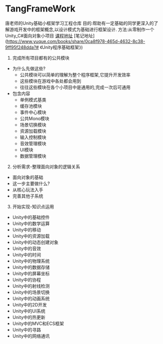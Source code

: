 # TangFrameWork
唐老师的Unity基础小框架学习工程仓库
目的:帮助有一定基础的同学更深入的了解游戏开发中的框架概念,以设计模式为基础进行框架设计.
方法:从零制作一个Unity_C#面向对象小项目
[课程地址](https://www.taikr.com/course/1100)
[笔记地址](https://www.yuque.com/books/share/0ca8f978-465d-4632-8c38-9ff95f248dda?# 《Unity程序基础框架》)

1. 完成所有项目都有的公共模块
- 为什么先做这些?
   - 公共模块可以简单的理解为整个程序框架,它提升开发效率
   - 这些模块在游戏中各处都会用到
   - 往往这些模块在各个小项目中是通用的,完成一次后可通用
- 包含内容
   - 单例模式基类
   - 缓存池模块
   - 事件中心模块
   - 公共Mono模块
   - 场景切换模块
   - 资源加载模块
   - 输入控制模块
   - 音效管理模块
   - UI模块
   - 数据管理模块
2. 分析需求-整理面向对象的逻辑关系
- 面向对象的基础
- 这一步主要做什么?
- 从核心玩法入手
- 完善其他子系统
3. 开始实现-知识点运用
- Unity中的基础控件
- Unity中的数学运算
- Unity中的移动
- Unity中的资源加载
- Unity中的动态创建对象
- Unity中的音效
- Unity中的时间
- Unity中的物理系统
- Unity中的数据存储
- Unity中的屏幕坐标
- Unity中的协程
- Unity中的射线检测
- Unity中的场景切换
- Unity中的动画系统
- Unity中的2D开发
- Unity中的UI系统
- Unity中的热更新
- Unity中的MVC和ECS框架
- Unity中的寻路
- Unity中的网络通讯
